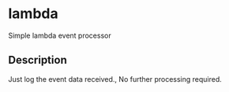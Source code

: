 # lambda
Simple lambda event processor

## Description
Just log the event data received., No further processing required.

